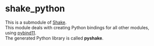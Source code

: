 # shake_python

This is a submodule of [Shake](https://github.com/berryvansomeren/shake3/).     
This module deals with creating Python bindings for all other modules, using [pybind11](https://github.com/pybind/pybind11).     
The generated Python library is called **pyshake**.
